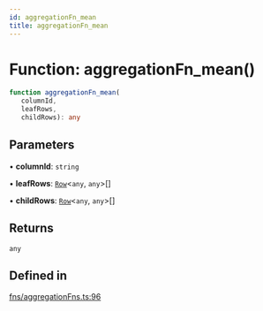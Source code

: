 ```yaml
---
id: aggregationFn_mean
title: aggregationFn_mean
---
```


# Function: aggregationFn\_mean()

```ts
function aggregationFn_mean(
   columnId, 
   leafRows, 
   childRows): any
```

## Parameters

• **columnId**: `string`

• **leafRows**: [`Row`](../type-aliases/row.md)\<`any`, `any`\>[]

• **childRows**: [`Row`](../type-aliases/row.md)\<`any`, `any`\>[]

## Returns

`any`

## Defined in

[fns/aggregationFns.ts:96](https://github.com/TanStack/table/blob/main/packages/table-core/src/fns/aggregationFns.ts#L96)
